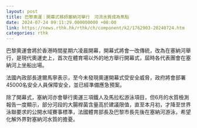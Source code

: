 ```yaml
---
layout: post
title: 巴黎奧運｜開幕式移師塞納河舉行　河流水質成為焦點
date: 2024-07-24 09:11:29.000000000 +08:00
link: https://news.rthk.hk/rthk/ch/component/k2/1762903-20240724.htm
categories: rthk
---
```


巴黎奧運會將於香港時間星期六凌晨開幕，開幕式將會一改傳統，改為在塞納河舉行，是現代奧運史上，首次在體育場以外的地方舉行開幕式，屆時各代表團會在塞納河上坐船出場。

法國內政部長達爾馬寧表示，至今未發現奧運開幕式受安全威脅，政府將會部署45000名安全人員保障安全，並已經準備應急預案。

除了開幕式，塞納河亦會舉行奧運三項鐵人及馬拉松游泳項目，但6月的水質檢測報告一度顯示，部分河段的大腸桿菌含量高於建議限值，直至本月初，才降至世界泳聯要求的公開水域賽事標準，法國體育部長及巴黎市長先後在塞納河游泳，希望化解外界對塞納河水質的擔憂。
